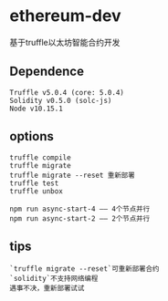 # ethereum-dev
基于truffle以太坊智能合约开发

## Dependence
```
Truffle v5.0.4 (core: 5.0.4)
Solidity v0.5.0 (solc-js)
Node v10.15.1
```

## options
```
truffle compile
truffle migrate
truffle migrate --reset 重新部署
truffle test
truffle unbox

npm run async-start-4 —— 4个节点并行
npm run async-start-2 —— 2个节点并行
```

## tips
```
`truffle migrate --reset`可重新部署合约
`solidity`不支持网络编程
遇事不决，重新部署试试
```